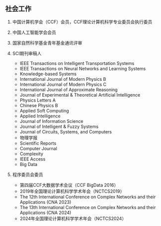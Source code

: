 ## 社会工作

1. 中国计算机学会（CCF）会员，CCF理论计算机科学专业委员会执行委员

2. 中国人工智能学会会员

3. 国家自然科学基金青年基金通讯评审

4. SCI期刊审稿人
   - IEEE Transactions on Intelligent Transportation Systems
   - IEEE Transactions on Neural Networks and Learning Systems
   - Knowledge-based Systems
   - International Journal of Modern Physics B
   - International Journal of Modern Physics C
   - International Journal of Approximate Reasoning
   - Journal of Experimental & Theoretical Artificial Intelligence
   - Physics Letters A
   - Chinese Physics B
   - Applied Soft Computing
   - Applied Intelligence
   - Journal of Information Science
   - Journal of Intelligent & Fuzzy Systems
   - Journal of Circuits, Systems, and Computers
   - 物理学报
   - Scientific Reports
   - Computer Journal
   - Complexity
   - IEEE Access
   - Big Data

5. 程序委员会委员
   - 第四届CCF大数据学术会议（CCF BigData 2016）
   - 2019年全国理论计算机科学学术年会（NCTCS2019）
   - The 12th International Conference on Complex Networks and their Applications (CNA 2023)
   - The 13th International Conference on Complex Networks and their Applications (CNA 2024)
   - 2024年全国理论计算机科学学术年会（NCTCS2024）

 
